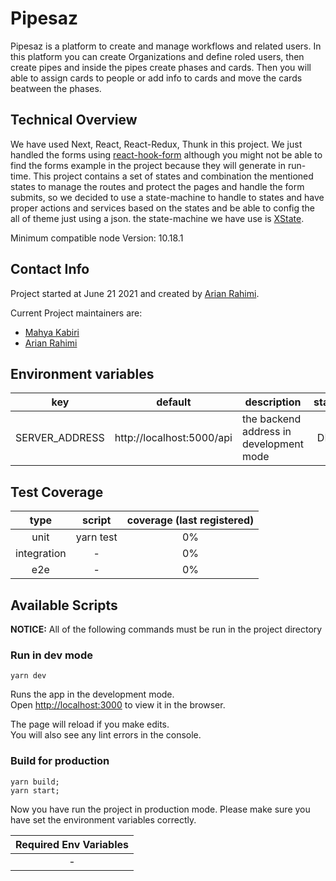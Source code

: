 # Pipesaz

Pipesaz is a platform to create and manage workflows and related users. In this platform you can create Organizations and define roled users, then create pipes and inside the pipes create phases and cards. Then you will able to assign cards to people or add info to cards and move the cards beatween the phases.

## Technical Overview

We have used Next, React, React-Redux, Thunk in this project.
We just handled the forms using [react-hook-form](https://react-hook-form.com/) although you might not be able to find the forms example in the project because they will generate in run-time.
This project contains a set of states and combination the mentioned states to manage the routes and protect the pages and handle the form submits, so we decided to use a state-machine to handle to states and have proper actions and services based on the states and be able to config the all of theme just using a json. the state-machine we have use is [XState](https://xstate.js.org/docs/).

Minimum compatible node Version: 10.18.1

## Contact Info

Project started at June 21 2021 and created by [Arian Rahimi](mailto:a.rahimi@kian.digital).

Current Project maintainers are:

- [Mahya Kabiri](mailto:m.kabiri@kian.digital)
- [Arian Rahimi](mailto:a.rahimi@kian.digital)

## Environment variables

|         key         |                   default                    | description                                       | stage |
| :-----------------: | :------------------------------------------: | ------------------------------------------------- | :---: |
|   SERVER_ADDRESS    |          http://localhost:5000/api           | the backend address in development mode           |  DEV  |

## Test Coverage

|    type     |   script    | coverage (last registered) |
| :---------: | :---------: | :------------------------: |
|    unit     |  yarn test  |             0%             |
| integration |      -      |             0%             |
|     e2e     |      -      |             0%             |

## Available Scripts

**NOTICE:** All of the following commands must be run in the project directory

### Run in dev mode

```
yarn dev
```

Runs the app in the development mode.<br />
Open [http://localhost:3000](http://localhost:3000) to view it in the browser.

The page will reload if you make edits.<br />
You will also see any lint errors in the console.

### Build for production

```
yarn build;
yarn start;
```

Now you have run the project in production mode. Please make sure you have set the environment variables correctly.

| Required Env Variables |
| :--------------------: |
|           -            |
